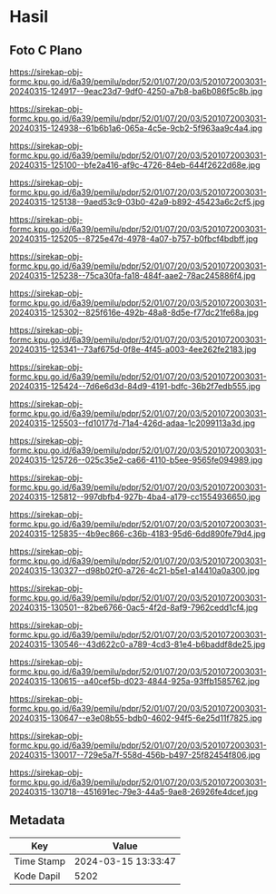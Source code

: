 # Hasil

## Foto C Plano

https://sirekap-obj-formc.kpu.go.id/6a39/pemilu/pdpr/52/01/07/20/03/5201072003031-20240315-124917--9eac23d7-9df0-4250-a7b8-ba6b086f5c8b.jpg

https://sirekap-obj-formc.kpu.go.id/6a39/pemilu/pdpr/52/01/07/20/03/5201072003031-20240315-124938--61b6b1a6-065a-4c5e-9cb2-5f963aa9c4a4.jpg

https://sirekap-obj-formc.kpu.go.id/6a39/pemilu/pdpr/52/01/07/20/03/5201072003031-20240315-125100--bfe2a416-af9c-4726-84eb-644f2622d68e.jpg

https://sirekap-obj-formc.kpu.go.id/6a39/pemilu/pdpr/52/01/07/20/03/5201072003031-20240315-125138--9aed53c9-03b0-42a9-b892-45423a6c2cf5.jpg

https://sirekap-obj-formc.kpu.go.id/6a39/pemilu/pdpr/52/01/07/20/03/5201072003031-20240315-125205--8725e47d-4978-4a07-b757-b0fbcf4bdbff.jpg

https://sirekap-obj-formc.kpu.go.id/6a39/pemilu/pdpr/52/01/07/20/03/5201072003031-20240315-125238--75ca30fa-fa18-484f-aae2-78ac245886f4.jpg

https://sirekap-obj-formc.kpu.go.id/6a39/pemilu/pdpr/52/01/07/20/03/5201072003031-20240315-125302--825f616e-492b-48a8-8d5e-f77dc21fe68a.jpg

https://sirekap-obj-formc.kpu.go.id/6a39/pemilu/pdpr/52/01/07/20/03/5201072003031-20240315-125341--73af675d-0f8e-4f45-a003-4ee262fe2183.jpg

https://sirekap-obj-formc.kpu.go.id/6a39/pemilu/pdpr/52/01/07/20/03/5201072003031-20240315-125424--7d6e6d3d-84d9-4191-bdfc-36b2f7edb555.jpg

https://sirekap-obj-formc.kpu.go.id/6a39/pemilu/pdpr/52/01/07/20/03/5201072003031-20240315-125503--fd10177d-71a4-426d-adaa-1c2099113a3d.jpg

https://sirekap-obj-formc.kpu.go.id/6a39/pemilu/pdpr/52/01/07/20/03/5201072003031-20240315-125726--025c35e2-ca66-4110-b5ee-9565fe094989.jpg

https://sirekap-obj-formc.kpu.go.id/6a39/pemilu/pdpr/52/01/07/20/03/5201072003031-20240315-125812--997dbfb4-927b-4ba4-a179-cc1554936650.jpg

https://sirekap-obj-formc.kpu.go.id/6a39/pemilu/pdpr/52/01/07/20/03/5201072003031-20240315-125835--4b9ec866-c36b-4183-95d6-6dd890fe79d4.jpg

https://sirekap-obj-formc.kpu.go.id/6a39/pemilu/pdpr/52/01/07/20/03/5201072003031-20240315-130327--d98b02f0-a726-4c21-b5e1-a14410a0a300.jpg

https://sirekap-obj-formc.kpu.go.id/6a39/pemilu/pdpr/52/01/07/20/03/5201072003031-20240315-130501--82be6766-0ac5-4f2d-8af9-7962cedd1cf4.jpg

https://sirekap-obj-formc.kpu.go.id/6a39/pemilu/pdpr/52/01/07/20/03/5201072003031-20240315-130546--43d622c0-a789-4cd3-81e4-b6baddf8de25.jpg

https://sirekap-obj-formc.kpu.go.id/6a39/pemilu/pdpr/52/01/07/20/03/5201072003031-20240315-130615--a40cef5b-d023-4844-925a-93ffb1585762.jpg

https://sirekap-obj-formc.kpu.go.id/6a39/pemilu/pdpr/52/01/07/20/03/5201072003031-20240315-130647--e3e08b55-bdb0-4602-94f5-6e25d11f7825.jpg

https://sirekap-obj-formc.kpu.go.id/6a39/pemilu/pdpr/52/01/07/20/03/5201072003031-20240315-130017--729e5a7f-558d-456b-b497-25f82454f806.jpg

https://sirekap-obj-formc.kpu.go.id/6a39/pemilu/pdpr/52/01/07/20/03/5201072003031-20240315-130718--451691ec-79e3-44a5-9ae8-26926fe4dcef.jpg


## Metadata

| Key        | Value               |
| ---------- | ------------------- |
| Time Stamp | 2024-03-15 13:33:47 |
| Kode Dapil | 5202                |



